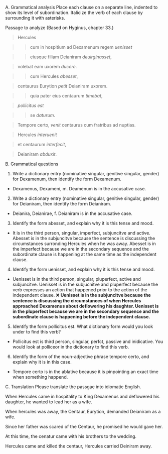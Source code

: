 A. Grammatical analysis
Place each clause on a separate line, indented to show its level of subordination. 
Italicize the verb of each clause by surrounding it with asterisks. 

Passage to analyze
(Based on Hyginus, chapter 33.)

>Hercules

>>cum in hospitium ad Dexamenum regem *uenisset*

>>eiusque filiam Deianiram *deuirginasset*, 

>volebat eam uxorem *ducere*. 


>>cum Hercules *abesset*,

>centaurus Eurytion *petit* Deianiram uxorem.


>>quia pater eius centaurum *timebat*, 

>*pollicitus est* 

>>se *daturum*.


>Tempore certo, *venit* centaurus cum fratribus ad nuptias.


>Hercules *interuenit* 

>et centaurum *interfecit*, 

>Deianiram *abduxit*.



B. Grammatical questions
1. Write a dictionary entry (nominative singular, genitive singular, gender) for Dexamenum, then identify the form Dexamenum.
  - Dexamenus, Dexameni, m. Deamenum is in the accusative case.
2. Write a dictionary entry (nominative singular, genitive singular, gender) for Deianiram, then identify the form Deianiram.
  - Deianira, Deianirae, f. Deianiram is in the accusative case.
3. Identify the form abesset, and explain why it is this tense and mood.
  - It is in the third person, singular, imperfect, subjuncitve and active. Abesset is in the subjuncitve because the sentence is discussing the circumstances surronding Hercules when he was away. Abesset is in the imperfect because we are in the secondary sequence and the subordinate clause is happening at the same time as the independent clause.
4. Identify the form uenisset, and explain why it is this tense and mood.
  - Uenisset is in the third person, singular, pluperfect, active and subjuncitve. Uenisset is in the subjucnitve and pluperfect because the verb expresses an action that happened prior to the action of the independent clause. ❌ **Uenisset is in the subjuncitve because the sentence is discussing the circumstances of when Hercules approached Dexamenus about deflowering his daughter. Uenisset is in the pluperfect because we are in the secondary sequence and the subordinate clause is happening before the independent clause.**
5. Identify the form pollicitus est. What dictionary form would you look under to find this verb?
  - Pollicitus est is third person, singular, perfct, passive and inidicative. You would look at polliceor in the dictionary to find this verb.
6. Identify the form of the noun-adjective phrase tempore certo, and explain why it is in this case.
  - Tempore certo is in the ablative because it is pinpointing an exact time when something happend.


C. Translation
Please translate the passgae into idiomatic English.


When Hercules came in hospitality to King Dexamenus and deflowered his daughter, he wanted to lead her as a wife.

When hercules was away, the Centaur, Eurytion, demanded Deianiram as a wife.

Since her father was scared of the Centaur, he promised he would gave her.

At this time, the cenatur came with his brothers to the wedding.

Hercules came and killed the centaur, Hercules carried Deiniram away.
